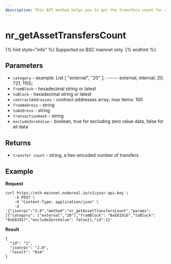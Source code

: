 ```yaml
---
description: This API method helps you to get the transfers count for any address.
---
```


# nr\_getAssetTransfersCount

{% hint style="info" %}
Supported on BSC mainnet only.
{% endhint %}

## Parameters

* `category` - example: List \[ "external", "20" ]; ------ external, internal; 20, 721, 1155;&#x20;
* `fromBlock` - hexadecimal string or latest
* `toBlock` -  hexadecimal string or latest
* `contractAddresses` - contract addresses array; max items: 100
* `fromAddress` - string
* `toAddress` - string
* `transactionHash` - string
* `excludeZeroValue` - boolean, true for excluding zero value data, false for all data

## Returns

* `transfer count` - string, a hex-encoded number of transfers

## Example

**Request**

```
curl https://eth-mainnet.nodereal.io/v1/your-api-key \
    -X POST \
    -H "Content-Type: application/json" \
    -d '{"jsonrpc":"2.0","method":"nr_getAssetTransfersCount","params":[{"category": ["external","20"],"fromBlock": "0xE81916","toBlock": "0xE81917","excludeZeroValue": false}],"id":1}'
```

**Result**

```
{
  "id": "1",
  "jsonrpc": "2.0",
  "result": "0x4"
}
```

